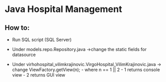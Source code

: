 # Java Hospital Management

## How to:

- Run SQL script (SQL Server)
- Under models.repo.Repository.java 
	->change the static fields for datasource

- Under virhohospital_vilimkrajinovic.VirgoHospital_VilimKrajinovic.java
	-> change ViewFactory.getView(n);
		- where n == 1 || 2
			- 1 returns console view
			- 2 returns GUI view
	